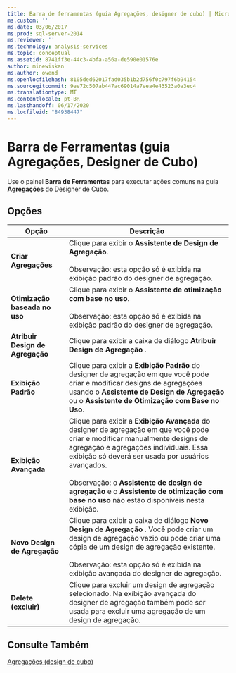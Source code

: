 ```yaml
---
title: Barra de ferramentas (guia Agregações, designer de cubo) | Microsoft Docs
ms.custom: ''
ms.date: 03/06/2017
ms.prod: sql-server-2014
ms.reviewer: ''
ms.technology: analysis-services
ms.topic: conceptual
ms.assetid: 8741ff3e-44c3-4bfa-a56a-de590e01576e
author: minewiskan
ms.author: owend
ms.openlocfilehash: 8105ded62017fad035b1b2d756f0c797f6b94154
ms.sourcegitcommit: 9ee72c507ab447ac69014a7eea4e43523a0a3ec4
ms.translationtype: MT
ms.contentlocale: pt-BR
ms.lasthandoff: 06/17/2020
ms.locfileid: "84938447"
---
```

# <a name="toolbar-aggregations-tab-cube-designer"></a>Barra de Ferramentas (guia Agregações, Designer de Cubo)
  Use o painel **Barra de Ferramentas** para executar ações comuns na guia **Agregações** do Designer de Cubo.  
  
## <a name="options"></a>Opções  
  
|Opção|Descrição|  
|------------|-----------------|  
|**Criar Agregações**|Clique para exibir o **Assistente de Design de Agregação**.<br /><br /> Observação: esta opção só é exibida na exibição padrão do designer de agregação.|  
|**Otimização baseada no uso**|Clique para exibir o **Assistente de otimização com base no uso**.<br /><br /> Observação: esta opção só é exibida na exibição padrão do designer de agregação.|  
|**Atribuir Design de Agregação**|Clique para exibir a caixa de diálogo **Atribuir Design de Agregação** .|  
|**Exibição Padrão**|Clique para exibir a **Exibição Padrão** do designer de agregação em que você pode criar e modificar designs de agregações usando o **Assistente de Design de Agregação** ou o **Assistente de Otimização com Base no Uso**.|  
|**Exibição Avançada**|Clique para exibir a **Exibição Avançada** do designer de agregação em que você pode criar e modificar manualmente designs de agregação e agregações individuais. Essa exibição só deverá ser usada por usuários avançados.<br /><br /> Observação: o **Assistente de design de agregação** e o **Assistente de otimização com base no uso** não estão disponíveis nesta exibição.|  
|**Novo Design de Agregação**|Clique para exibir a caixa de diálogo **Novo Design de Agregação** . Você pode criar um design de agregação vazio ou pode criar uma cópia de um design de agregação existente.<br /><br /> Observação: esta opção só é exibida na exibição avançada do designer de agregação.|  
|**Delete (excluir)**|Clique para excluir um design de agregação selecionado.  Na exibição avançada do designer de agregação também pode ser usada para excluir uma agregação de um design de agregação.|  
  
## <a name="see-also"></a>Consulte Também  
 [Agregações &#40;design de cubo&#41;](aggregations-cube-design.md)  
  
  
